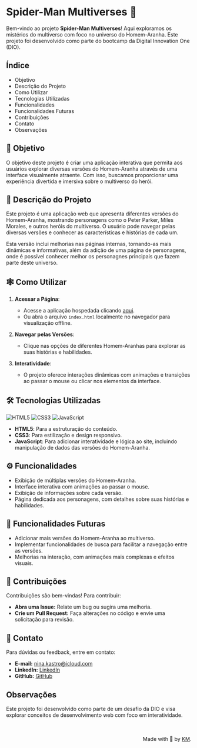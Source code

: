 # Spider-Man Multiverses 🌌

Bem-vindo ao projeto **Spider-Man Multiverses**! Aqui exploramos os mistérios do multiverso com foco no universo do Homem-Aranha. Este projeto foi desenvolvido como parte do bootcamp da Digital Innovation One (DIO).

## Índice

- Objetivo
- Descrição do Projeto
- Como Utilizar
- Tecnologias Utilizadas
- Funcionalidades
- Funcionalidades Futuras
- Contribuições
- Contato
- Observações

## 🎯 Objetivo

O objetivo deste projeto é criar uma aplicação interativa que permita aos usuários explorar diversas versões do Homem-Aranha através de uma interface visualmente atraente. Com isso, buscamos proporcionar uma experiência divertida e imersiva sobre o multiverso do herói.

## 📖 Descrição do Projeto 

Este projeto é uma aplicação web que apresenta diferentes versões do Homem-Aranha, mostrando personagens como o Peter Parker, Miles Morales, e outros heróis do multiverso. O usuário pode navegar pelas diversas versões e conhecer as características e histórias de cada um.

Esta versão inclui melhorias nas páginas internas, tornando-as mais dinâmicas e informativas, além da adição de uma página de personagens, onde é possível conhecer melhor os personagnes principais que fazem parte deste universo.

## 🕸️ Como Utilizar

1. **Acessar a Página**:
   - Acesse a aplicação hospedada clicando [aqui](https://spider-man-multiverses.vercel.app).
   - Ou abra o arquivo `index.html` localmente no navegador para visualização offline.

2. **Navegar pelas Versões**:
   - Clique nas opções de diferentes Homem-Aranhas para explorar as suas histórias e habilidades.

3. **Interatividade**:
   - O projeto oferece interações dinâmicas com animações e transições ao passar o mouse ou clicar nos elementos da interface.

## 🛠️ Tecnologias Utilizadas

![HTML5](https://img.shields.io/badge/html5-%23E34F26.svg?style=for-the-badge&logo=html5&logoColor=white)
![CSS3](https://img.shields.io/badge/CSS-239120?logo=css3&logoColor=white&style=for-the-badge)
![JavaScript](https://img.shields.io/badge/javascript-%23323330.svg?style=for-the-badge&logo=javascript&logoColor=%23F7DF1E) 

- **HTML5**: Para a estruturação do conteúdo.
- **CSS3**: Para estilização e design responsivo.
- **JavaScript**: Para adicionar interatividade e lógica ao site, incluindo manipulação de dados das versões do Homem-Aranha.

## ⚙️ Funcionalidades

- Exibição de múltiplas versões do Homem-Aranha.
- Interface interativa com animações ao passar o mouse.
- Exibição de informações sobre cada versão.
- Página dedicada aos personagens, com detalhes sobre suas histórias e habilidades.

## 🌟 Funcionalidades Futuras

- Adicionar mais versões do Homem-Aranha ao multiverso.
- Implementar funcionalidades de busca para facilitar a navegação entre as versões.
- Melhorias na interação, com animações mais complexas e efeitos visuais.

## 🤝 Contribuições

Contribuições são bem-vindas! Para contribuir:

- **Abra uma Issue:** Relate um bug ou sugira uma melhoria.
- **Crie um Pull Request:** Faça alterações no código e envie uma solicitação para revisão.

## 📧 Contato

Para dúvidas ou feedback, entre em contato:

- **E-mail:** [nina.kastro@icloud.com](mailto:nina.kastro@icloud.com)
- **LinkedIn:** [LinkedIn](https://www.linkedin.com/in/karinacmartins/)
- **GitHub:** [GitHub](https://github.com/karinacmartins)

## Observações

Este projeto foi desenvolvido como parte de um desafio da DIO e visa explorar conceitos de desenvolvimento web com foco em interatividade.

<br>
<br>

  <div align="right">Made with 💜 by <a href="https://github.com/karinacmartins">KM</a>.</div>

